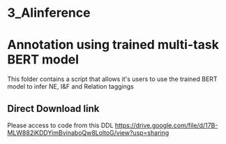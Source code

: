 # 3_AIinference

# Annotation using trained multi-task BERT model 
This folder contains a script that allows it's users to use the trained BERT model to infer NE, I&F and Relation taggings

## Direct Download link
Please access to code from this DDL
https://drive.google.com/file/d/17B-MLW882iKDDYimBvinaboQw8LoltoG/view?usp=sharing
